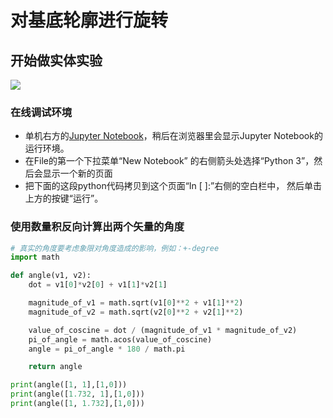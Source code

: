 # 对基底轮廓进行旋转

## 开始做实体实验

![](/images/矩形在智能建筑设计算法中的应用/对基地轮廓进行网格细分/对基底轮廓进行旋转/1a1.jpg)

### 在线调试环境

- 单机右方的[Jupyter Notebook](https://mybinder.org/v2/gh/ipython/ipython-in-depth/master?filepath=binder/Index.ipynb)，稍后在浏览器里会显示Jupyter Notebook的运行环境。
- 在File的第一个下拉菜单“New Notebook” 的右侧箭头处选择“Python 3”，然后会显示一个新的页面
- 把下面的这段python代码拷贝到这个页面“In [ ]:”右侧的空白栏中， 然后单击上方的按键“运行”。

### 使用数量积反向计算出两个矢量的角度

```python
# 真实的角度要考虑象限对角度造成的影响，例如：+-degree
import math

def angle(v1, v2):
    dot = v1[0]*v2[0] + v1[1]*v2[1] 

    magnitude_of_v1 = math.sqrt(v1[0]**2 + v1[1]**2)
    magnitude_of_v2 = math.sqrt(v2[0]**2 + v2[1]**2)   

    value_of_coscine = dot / (magnitude_of_v1 * magnitude_of_v2) 
    pi_of_angle = math.acos(value_of_coscine)
    angle = pi_of_angle * 180 / math.pi

    return angle

print(angle([1, 1],[1,0]))
print(angle([1.732, 1],[1,0]))
print(angle([1, 1.732],[1,0]))
```

### 

```python

```